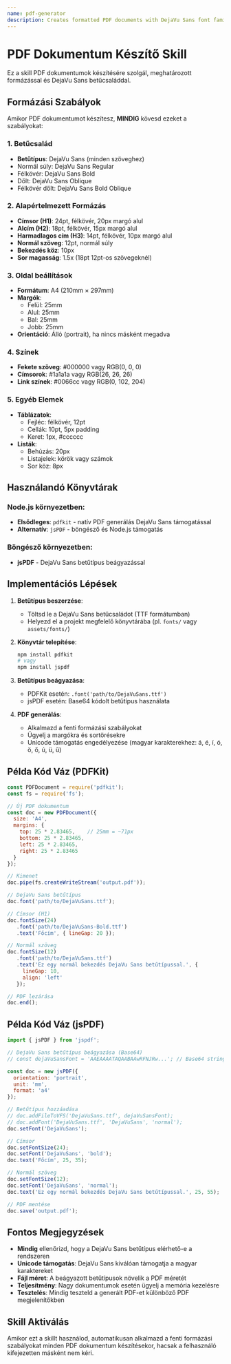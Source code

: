 ```yaml
---
name: pdf-generator
description: Creates formatted PDF documents with DejaVu Sans font family
---
```


# PDF Dokumentum Készítő Skill

Ez a skill PDF dokumentumok készítésére szolgál, meghatározott formázással és DejaVu Sans betűcsaláddal.

## Formázási Szabályok

Amikor PDF dokumentumot készítesz, **MINDIG** kövesd ezeket a szabályokat:

### 1. Betűcsalád
- **Betűtípus**: DejaVu Sans (minden szöveghez)
- Normál súly: DejaVu Sans Regular
- Félkövér: DejaVu Sans Bold
- Dőlt: DejaVu Sans Oblique
- Félkövér dőlt: DejaVu Sans Bold Oblique

### 2. Alapértelmezett Formázás
- **Címsor (H1)**: 24pt, félkövér, 20px margó alul
- **Alcím (H2)**: 18pt, félkövér, 15px margó alul
- **Harmadlagos cím (H3)**: 14pt, félkövér, 10px margó alul
- **Normál szöveg**: 12pt, normál súly
- **Bekezdés köz**: 10px
- **Sor magasság**: 1.5x (18pt 12pt-os szövegeknél)

### 3. Oldal beállítások
- **Formátum**: A4 (210mm × 297mm)
- **Margók**:
  - Felül: 25mm
  - Alul: 25mm
  - Bal: 25mm
  - Jobb: 25mm
- **Orientáció**: Álló (portrait), ha nincs másként megadva

### 4. Színek
- **Fekete szöveg**: #000000 vagy RGB(0, 0, 0)
- **Címsorok**: #1a1a1a vagy RGB(26, 26, 26)
- **Link színek**: #0066cc vagy RGB(0, 102, 204)

### 5. Egyéb Elemek
- **Táblázatok**:
  - Fejléc: félkövér, 12pt
  - Cellák: 10pt, 5px padding
  - Keret: 1px, #cccccc
- **Listák**:
  - Behúzás: 20px
  - Listajelek: körök vagy számok
  - Sor köz: 8px

## Használandó Könyvtárak

### Node.js környezetben:
- **Elsődleges**: `pdfkit` - natív PDF generálás DejaVu Sans támogatással
- **Alternatív**: `jsPDF` - böngésző és Node.js támogatás

### Böngésző környezetben:
- **jsPDF** - DejaVu Sans betűtípus beágyazással

## Implementációs Lépések

1. **Betűtípus beszerzése**:
   - Töltsd le a DejaVu Sans betűcsaládot (TTF formátumban)
   - Helyezd el a projekt megfelelő könyvtárába (pl. `fonts/` vagy `assets/fonts/`)

2. **Könyvtár telepítése**:
   ```bash
   npm install pdfkit
   # vagy
   npm install jspdf
   ```

3. **Betűtípus beágyazása**:
   - PDFKit esetén: `.font('path/to/DejaVuSans.ttf')`
   - jsPDF esetén: Base64 kódolt betűtípus használata

4. **PDF generálás**:
   - Alkalmazd a fenti formázási szabályokat
   - Ügyelj a margókra és sortörésekre
   - Unicode támogatás engedélyezése (magyar karakterekhez: á, é, í, ó, ö, ő, ú, ü, ű)

## Példa Kód Váz (PDFKit)

```javascript
const PDFDocument = require('pdfkit');
const fs = require('fs');

// Új PDF dokumentum
const doc = new PDFDocument({
  size: 'A4',
  margins: {
    top: 25 * 2.83465,    // 25mm = ~71px
    bottom: 25 * 2.83465,
    left: 25 * 2.83465,
    right: 25 * 2.83465
  }
});

// Kimenet
doc.pipe(fs.createWriteStream('output.pdf'));

// DejaVu Sans betűtípus
doc.font('path/to/DejaVuSans.ttf');

// Címsor (H1)
doc.fontSize(24)
   .font('path/to/DejaVuSans-Bold.ttf')
   .text('Főcím', { lineGap: 20 });

// Normál szöveg
doc.fontSize(12)
   .font('path/to/DejaVuSans.ttf')
   .text('Ez egy normál bekezdés DejaVu Sans betűtípussal.', {
     lineGap: 10,
     align: 'left'
   });

// PDF lezárása
doc.end();
```

## Példa Kód Váz (jsPDF)

```javascript
import { jsPDF } from 'jspdf';

// DejaVu Sans betűtípus beágyazása (Base64)
// const dejaVuSansFont = 'AAEAAAATAQAABAAwRFNJRw...'; // Base64 string

const doc = new jsPDF({
  orientation: 'portrait',
  unit: 'mm',
  format: 'a4'
});

// Betűtípus hozzáadása
// doc.addFileToVFS('DejaVuSans.ttf', dejaVuSansFont);
// doc.addFont('DejaVuSans.ttf', 'DejaVuSans', 'normal');
doc.setFont('DejaVuSans');

// Címsor
doc.setFontSize(24);
doc.setFont('DejaVuSans', 'bold');
doc.text('Főcím', 25, 35);

// Normál szöveg
doc.setFontSize(12);
doc.setFont('DejaVuSans', 'normal');
doc.text('Ez egy normál bekezdés DejaVu Sans betűtípussal.', 25, 55);

// PDF mentése
doc.save('output.pdf');
```

## Fontos Megjegyzések

- **Mindig** ellenőrizd, hogy a DejaVu Sans betűtípus elérhető-e a rendszeren
- **Unicode támogatás**: DejaVu Sans kiválóan támogatja a magyar karaktereket
- **Fájl méret**: A beágyazott betűtípusok növelik a PDF méretét
- **Teljesítmény**: Nagy dokumentumok esetén ügyelj a memória kezelésre
- **Tesztelés**: Mindig teszteld a generált PDF-et különböző PDF megjelenítőkben

## Skill Aktiválás

Amikor ezt a skillt használod, automatikusan alkalmazd a fenti formázási szabályokat minden PDF dokumentum készítésekor, hacsak a felhasználó kifejezetten másként nem kéri.
